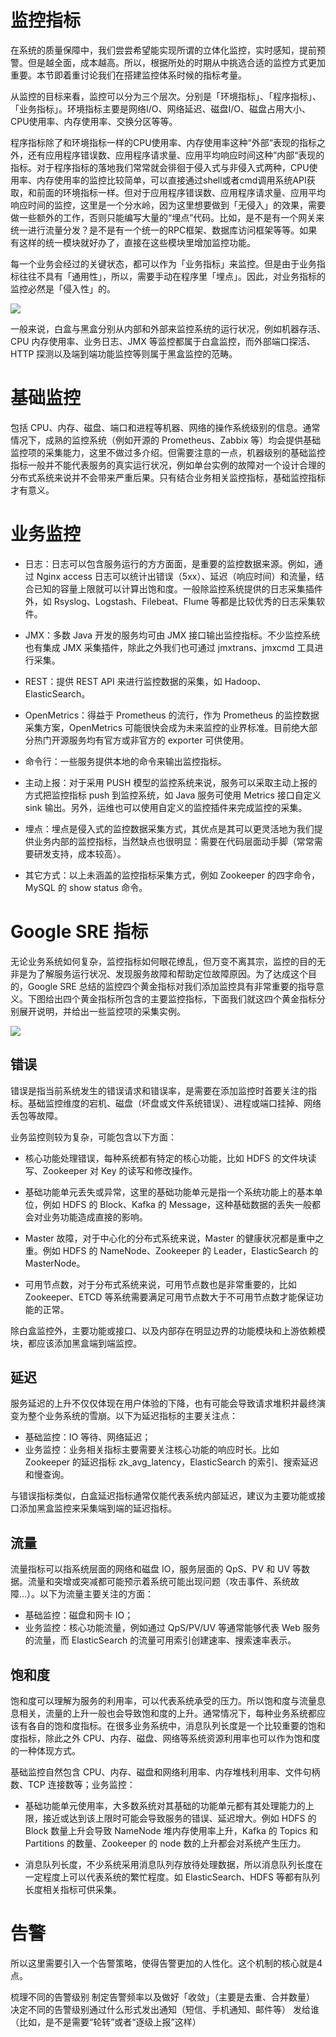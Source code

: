 # 监控指标

在系统的质量保障中，我们尝尝希望能实现所谓的立体化监控，实时感知，提前预警。但是越全面，成本越高。所以，根据所处的时期从中挑选合适的监控方式更加重要。本节即着重讨论我们在搭建监控体系时候的指标考量。

从监控的目标来看，监控可以分为三个层次。分别是「环境指标」、「程序指标」、「业务指标」。环境指标主要是网络I/O、网络延迟、磁盘I/O、磁盘占用大小、CPU使用率、内存使用率、交换分区等等。

程序指标除了和环境指标一样的CPU使用率、内存使用率这种“外部“表现的指标之外，还有应用程序错误数、应用程序请求量、应用平均响应时间这种”内部“表现的指标。对于程序指标的落地我们常常就会徘徊于侵入式与非侵入式两种，CPU使用率、内存使用率的监控比较简单，可以直接通过shell或者cmd调用系统API获取，和前面的环境指标一样。但对于应用程序错误数、应用程序请求量、应用平均响应时间的监控，这里是一个分水岭，因为这里想要做到「无侵入」的效果，需要做一些额外的工作，否则只能编写大量的“埋点”代码。比如，是不是有一个网关来统一进行流量分发？是不是有一个统一的RPC框架、数据库访问框架等等。如果有这样的统一模块就好办了，直接在这些模块里增加监控功能。

每一个业务会经过的关键状态，都可以作为「业务指标」来监控。但是由于业务指标往往不具有「通用性」，所以，需要手动在程序里「埋点」。因此，对业务指标的监控必然是「侵入性」的。

![](https://ww1.sinaimg.cn/large/007rAy9hgy1g2dinw1eg8j30m80jyjsf.jpg)

一般来说，白盒与黑盒分别从内部和外部来监控系统的运行状况，例如机器存活、CPU 内存使用率、业务日志、JMX 等监控都属于白盒监控，而外部端口探活、HTTP 探测以及端到端功能监控等则属于黑盒监控的范畴。

# 基础监控

包括 CPU、内存、磁盘、端口和进程等机器、网络的操作系统级别的信息。通常情况下，成熟的监控系统（例如开源的 Prometheus、Zabbix 等）均会提供基础监控项的采集能力，这里不做过多介绍。但需要注意的一点，机器级别的基础监控指标一般并不能代表服务的真实运行状况，例如单台实例的故障对一个设计合理的分布式系统来说并不会带来严重后果。只有结合业务相关监控指标，基础监控指标才有意义。

# 业务监控

- 日志：日志可以包含服务运行的方方面面，是重要的监控数据来源。例如，通过 Nginx access 日志可以统计出错误（5xx）、延迟（响应时间）和流量，结合已知的容量上限就可以计算出饱和度。一般除监控系统提供的日志采集插件外，如 Rsyslog、Logstash、Filebeat、Flume 等都是比较优秀的日志采集软件。

- JMX：多数 Java 开发的服务均可由 JMX 接口输出监控指标。不少监控系统也有集成 JMX 采集插件，除此之外我们也可通过 jmxtrans、jmxcmd 工具进行采集。

- REST：提供 REST API 来进行监控数据的采集，如 Hadoop、ElasticSearch。

- OpenMetrics：得益于 Prometheus 的流行，作为 Prometheus 的监控数据采集方案，OpenMetrics 可能很快会成为未来监控的业界标准。目前绝大部分热门开源服务均有官方或非官方的 exporter 可供使用。

- 命令行：一些服务提供本地的命令来输出监控指标。

- 主动上报：对于采用 PUSH 模型的监控系统来说，服务可以采取主动上报的方式把监控指标 push 到监控系统，如 Java 服务可使用 Metrics 接口自定义 sink 输出。另外，运维也可以使用自定义的监控插件来完成监控的采集。

- 埋点：埋点是侵入式的监控数据采集方式，其优点是其可以更灵活地为我们提供业务内部的监控指标，当然缺点也很明显：需要在代码层面动手脚（常常需要研发支持，成本较高）。

- 其它方式：以上未涵盖的监控指标采集方式，例如 Zookeeper 的四字命令，MySQL 的 show status 命令。

# Google SRE 指标

无论业务系统如何复杂，监控指标如何眼花缭乱，但万变不离其宗，监控的目的无非是为了解服务运行状况、发现服务故障和帮助定位故障原因。为了达成这个目的，Google SRE 总结的监控四个黄金指标对我们添加监控具有非常重要的指导意义。下图给出四个黄金指标所包含的主要监控指标，下面我们就这四个黄金指标分别展开说明，并给出一些监控项的采集实例。

![](https://ww1.sinaimg.cn/large/007rAy9hgy1g2dinw1eg8j30m80jyjsf.jpg)

## 错误

错误是指当前系统发生的错误请求和错误率，是需要在添加监控时首要关注的指标。基础监控维度的宕机、磁盘（坏盘或文件系统错误）、进程或端口挂掉、网络丢包等故障。

业务监控则较为复杂，可能包含以下方面：

- 核心功能处理错误，每种系统都有特定的核心功能，比如 HDFS 的文件块读写、Zookeeper 对 Key 的读写和修改操作。

- 基础功能单元丢失或异常，这里的基础功能单元是指一个系统功能上的基本单位，例如 HDFS 的 Block、Kafka 的 Message，这种基础数据的丢失一般都会对业务功能造成直接的影响。

- Master 故障，对于中心化的分布式系统来说，Master 的健康状况都是重中之重。例如 HDFS 的 NameNode、Zookeeper 的 Leader，ElasticSearch 的 MasterNode。

- 可用节点数，对于分布式系统来说，可用节点数也是非常重要的，比如 Zookeeper、ETCD 等系统需要满足可用节点数大于不可用节点数才能保证功能的正常。

除白盒监控外，主要功能或接口、以及内部存在明显边界的功能模块和上游依赖模块，都应该添加黑盒端到端监控。

## 延迟

服务延迟的上升不仅仅体现在用户体验的下降，也有可能会导致请求堆积并最终演变为整个业务系统的雪崩。以下为延迟指标的主要关注点：

- 基础监控：IO 等待、网络延迟；
- 业务监控：业务相关指标主要需要关注核心功能的响应时长。比如 Zookeeper 的延迟指标 zk_avg_latency，ElasticSearch 的索引、搜索延迟和慢查询。

与错误指标类似，白盒延迟指标通常仅能代表系统内部延迟，建议为主要功能或接口添加黑盒监控来采集端到端的延迟指标。

## 流量

流量指标可以指系统层面的网络和磁盘 IO，服务层面的 QpS、PV 和 UV 等数据。流量和突增或突减都可能预示着系统可能出现问题（攻击事件、系统故障…）。以下为流量主要关注的方面：

- 基础监控：磁盘和网卡 IO；
- 业务监控：核心功能流量，例如通过 QpS/PV/UV 等通常能够代表 Web 服务的流量，而 ElasticSearch 的流量可用索引创建速率、搜索速率表示。

## 饱和度

饱和度可以理解为服务的利用率，可以代表系统承受的压力。所以饱和度与流量息息相关，流量的上升一般也会导致饱和度的上升。通常情况下，每种业务系统都应该有各自的饱和度指标。在很多业务系统中，消息队列长度是一个比较重要的饱和度指标，除此之外 CPU、内存、磁盘、网络等系统资源利用率也可以作为饱和度的一种体现方式。

基础监控自然包含 CPU、内存、磁盘和网络利用率、内存堆栈利用率、文件句柄数、TCP 连接数等；业务监控：

- 基础功能单元使用率，大多数系统对其基础的功能单元都有其处理能力的上限，接近或达到该上限时可能会导致服务的错误、延迟增大。例如 HDFS 的 Block 数量上升会导致 NameNode 堆内存使用率上升，Kafka 的 Topics 和 Partitions 的数量、Zookeeper 的 node 数的上升都会对系统产生压力。

- 消息队列长度，不少系统采用消息队列存放待处理数据，所以消息队列长度在一定程度上可以代表系统的繁忙程度。如 ElasticSearch、HDFS 等都有队列长度相关指标可供采集。

# 告警

所以这里需要引入一个告警策略，使得告警更加的人性化。这个机制的核心就是4点。

梳理不同的告警级别
制定告警频率以及做好「收敛」（主要是去重、合并数量）
决定不同的告警级别通过什么形式发出通知（短信、手机通知、邮件等）
发给谁（比如，是不是需要“轮转”或者“逐级上报”这样）
